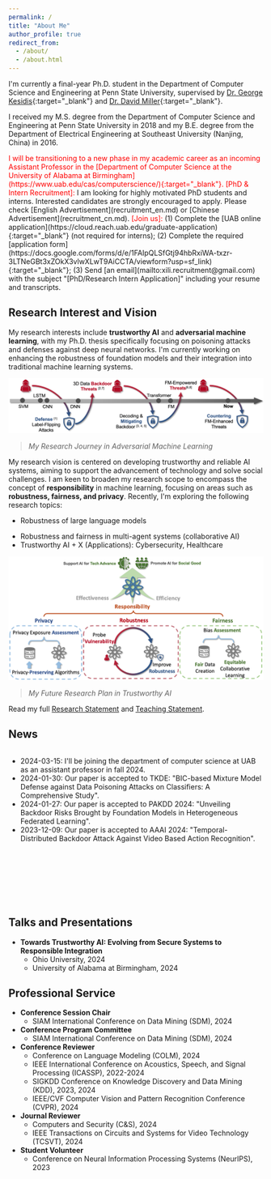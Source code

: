 ```yaml
---
permalink: /
title: "About Me"
author_profile: true
redirect_from: 
  - /about/
  - /about.html
---
```


<!-- ## About Me -->

I'm currently a final-year Ph.D. student in the Department of Computer Science and Engineering at Penn State University, supervised by [Dr. George Kesidis](https://www.cse.psu.edu/~gik2/){:target="_blank"} and [Dr. David Miller](https://scholar.google.com/citations?user=0AvzzVoAAAAJ&hl=en){:target="_blank"}.


I received my M.S. degree from the Department of Computer Science and Engineering at Penn State University in 2018 and my B.E. degree from the Department of Electrical Engineering at Southeast University (Nanjing, China) in 2016.

<span style="color: red;">
I will be transitioning to a new phase in my academic career as an incoming Assistant Professor in the [Department of Computer Science at the University of Alabama at Birmingham](https://www.uab.edu/cas/computerscience/){:target="_blank"}.
</span>

<span style="color: red;">
[PhD & Intern Recruitment]:
</span>
I am looking for highly motivated PhD students and interns. Interested candidates are strongly encouraged to apply. Please check [English Advertisement](recruitment_en.md) or [Chinese Advertisement](recruitment_cn.md).
<!-- Interested candidates are strongly encouraged to contact me [by email](mailto:xzl45@psu.edu), together with resume, transcripts, and a brief introduction to your research interest. Please indicate [PhD/Research Intern Application] in the subject line to ensure your application receives proper attention.
 --><!-- I am open to academic collaborations and please drop me an email if you are interested. -->
<span style="color: red;">
[Join us]:
</span>
(1) Complete the [UAB online application](https://cloud.reach.uab.edu/graduate-application){:target="_blank"} (not required for interns); (2) Complete the required [application form](https://docs.google.com/forms/d/e/1FAIpQLSfGtj94hbRxiWA-txzr-3LTNeGBt3xZOkX3vlwXLwT9AiCCTA/viewform?usp=sf_link){:target="_blank"}; (3) Send [an email](mailto:xili.recruitment@gmail.com) with the subject "[PhD/Research Intern Application]" including your resume and transcripts.

## Research Interest and Vision
<!-- ====== -->

My research interests include <strong>trustworthy AI</strong> and <strong>adversarial machine learning</strong>, with my Ph.D. thesis specifically focusing on poisoning attacks and defenses against deep neural networks. I'm currently working on enhancing the robustness of foundation models and their integration into traditional machine learning systems.

![My Research Journey in Adversarial Machine Learning](/images/past_work.png)
> *My Research Journey in Adversarial Machine Learning*

My research vision is centered on developing trustworthy and reliable AI systems, aiming to support the advancement of technology and solve social challenges. I am keen to broaden my research scope to encompass the concept of <strong>responsibility</strong> in machine learning, focusing on areas such as <strong>robustness, fairness, and privacy</strong>. Recently, I'm exploring the following research topics:
* Robustness of large language models
<!-- * Equitable participation and collaborative learning in foundation model integrated machine learning frameworks. -->
* Robustness and fairness in multi-agent systems (collaborative AI)
* Trustworthy AI + X (Applications): Cybersecurity, Healthcare

![My Future Research Plan in Trustworthy AI](/images/future_research_complete.png)
> *My Future Research Plan in Trustworthy AI*

Read my full [Research Statement](/files/Research_Statement.pdf) and [Teaching Statement](/files/Teaching_Statement.pdf).

## News

<div style="height: 300px; overflow-y: scroll;">
  <ul>
    <li>2024-03-15: I'll be joining the department of computer science at UAB as an assistant professor in fall 2024. </li>
    <li>2024-01-30: Our paper is accepted to TKDE: "BIC-based Mixture Model Defense against Data Poisoning Attacks on Classifiers: A Comprehensive Study".</li>
    <li>2024-01-27: Our paper is accepted to PAKDD 2024: "Unveiling Backdoor Risks Brought by Foundation Models in Heterogeneous Federated Learning".</li>
    <li>2023-12-09: Our paper is accepted to AAAI 2024: "Temporal-Distributed Backdoor Attack Against Video Based Action Recognition".</li>
    <!-- <li>2023-01-25: Awarded research grant by the National Science Foundation.</li> -->
    <!-- Add more news items here -->
  </ul>
</div>


## Talks and Presentations
<ul>
    <li>
        <strong>Towards Trustworthy AI: Evolving from Secure Systems to Responsible Integration</strong>
        <ul>
            <li>Ohio University, 2024</li>
            <li>University of Alabama at Birmingham, 2024</li>
        </ul>
    </li>
</ul>


## Professional Service
<ul>
    <li>
        <strong>Conference Session Chair</strong>
        <ul>
            <li>SIAM International Conference on Data Mining (SDM), 2024</li>
        </ul>
    </li>
    <li>
        <strong>Conference Program Committee</strong>
        <ul>
            <li>SIAM International Conference on Data Mining (SDM), 2024</li>
        </ul>
    </li>
    <li>
        <strong>Conference Reviewer</strong>
        <ul>
            <li>Conference on Language Modeling (COLM), 2024</li>
            <li>IEEE International Conference on Acoustics, Speech, and Signal Processing (ICASSP), 2022-2024</li>
            <li>SIGKDD Conference on Knowledge Discovery and Data Mining (KDD), 2023, 2024</li>
            <li>IEEE/CVF Computer Vision and Pattern Recognition Conference (CVPR), 2024</li>
        </ul>
    </li>
    <li>
        <strong>Journal Reviewer</strong>
        <ul>
            <li>Computers and Security (C&S), 2024</li>
            <li>IEEE Transactions on Circuits and Systems for Video Technology (TCSVT), 2024</li>
        </ul>
    </li>
    <li>
        <strong>Student Volunteer</strong>
        <ul>
            <li>Conference on Neural Information Processing Systems (NeurIPS), 2023</li>
        </ul>
    </li>
</ul>





